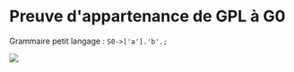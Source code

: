 # Preuve d'appartenance de GPL à G0

 Grammaire petit langage :  ```S0->['a'].'b'.;```

 [![](https://mermaid.ink/img/pako:eNplk01vwjAMhv9KlQvpRCvR8iUmcaKTJk0cVm4Lh5S6o1o_UAhIE-K_L4lDQ7teiB-_dl679EYObQ5kRb4FPx293YY1TKaUpr7vBcHaCyeUhr6vaThBEg3J6UopI6-MWBoZepZcUPqCTAdYHbtq1KnisQUxSqZOggSUicSSqSHbp3NRweEI2kKwfnjYmsz7ZrtLPnWMJwPTVgNA61J13mGJtOPN3O0z7K80bz0SzjtNYasWrmqBZDkkItMe992aloZWhn4NKETdxIBrkpFziqSIOl8FkuRDDal3pX8xg8hkOaUjPrLXzPHNtWUjnU-ERez6xq5v9L8v3qoGGGXYt_HMc75k-HdiJGTkQfHR63-O8e31WZX1Y94PxSBtpuijgeI6KOhiaHLWkDGpQdS8zNV3cNMpRuQRamBkpY45Fz96irvSXU45l5DkpWwFWRW8OsOY8Its09_m0AFUbUqutlBbev8DcsDf7w)](https://mermaid.live/edit#pako:eNplk01vwjAMhv9KlQvpRCvR8iUmcaKTJk0cVm4Lh5S6o1o_UAhIE-K_L4lDQ7teiB-_dl679EYObQ5kRb4FPx293YY1TKaUpr7vBcHaCyeUhr6vaThBEg3J6UopI6-MWBoZepZcUPqCTAdYHbtq1KnisQUxSqZOggSUicSSqSHbp3NRweEI2kKwfnjYmsz7ZrtLPnWMJwPTVgNA61J13mGJtOPN3O0z7K80bz0SzjtNYasWrmqBZDkkItMe992aloZWhn4NKETdxIBrkpFziqSIOl8FkuRDDal3pX8xg8hkOaUjPrLXzPHNtWUjnU-ERez6xq5v9L8v3qoGGGXYt_HMc75k-HdiJGTkQfHR63-O8e31WZX1Y94PxSBtpuijgeI6KOhiaHLWkDGpQdS8zNV3cNMpRuQRamBkpY45Fz96irvSXU45l5DkpWwFWRW8OsOY8Its09_m0AFUbUqutlBbev8DcsDf7w)
